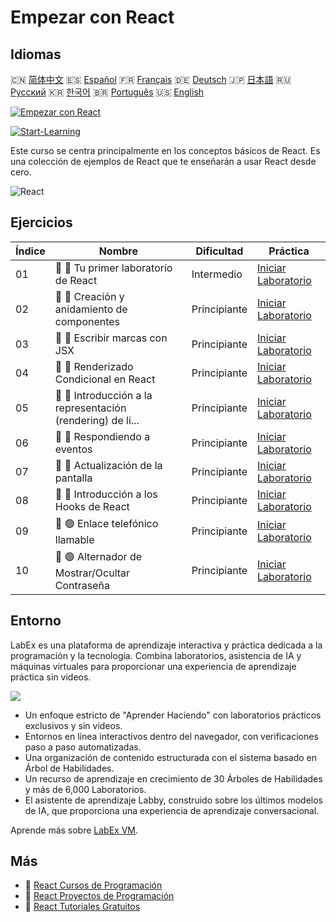 # Empezar con React

## Idiomas

🇨🇳 [简体中文](README_zh.md) 🇪🇸 [Español](README_es.md) 🇫🇷 [Français](README_fr.md) 🇩🇪 [Deutsch](README_de.md) 🇯🇵 [日本語](README_ja.md) 🇷🇺 [Русский](README_ru.md) 🇰🇷 [한국어](README_ko.md) 🇧🇷 [Português](README_pt.md) 🇺🇸 [English](README.md) 

[![Empezar con React](https://cover-creator.labex.io/quick-start-with-react.png?lang=es)](https://labex.io/es/courses/quick-start-with-react)

[![Start-Learning](https://img.shields.io/badge/Start-Learning-whitesmoke?style=for-the-badge)](https://labex.io/es/courses/quick-start-with-react)

Este curso se centra principalmente en los conceptos básicos de React. Es una colección de ejemplos de React que te enseñarán a usar React desde cero.

![React](https://img.shields.io/badge/React-whitesmoke?style=for-the-badge&logo=react)


## Ejercicios

|   Índice | Nombre                                                      | Dificultad   | Práctica                                                                                                                        |
|----------|-------------------------------------------------------------|--------------|---------------------------------------------------------------------------------------------------------------------------------|
|       01 | 📖 🔵 Tu primer laboratorio de React                        | Intermedio   | <a target='_blank' href='https://labex.io/es/tutorials/react-your-first-react-lab-92968'>Iniciar Laboratorio</a>                |
|       02 | 📖 🔵 Creación y anidamiento de componentes                 | Principiante | <a target='_blank' href='https://labex.io/es/tutorials/react-creating-and-nesting-components-100371'>Iniciar Laboratorio</a>    |
|       03 | 📖 🔵 Escribir marcas con JSX                               | Principiante | <a target='_blank' href='https://labex.io/es/tutorials/react-writing-markup-with-jsx-100376'>Iniciar Laboratorio</a>            |
|       04 | 📖 🔵 Renderizado Condicional en React                      | Principiante | <a target='_blank' href='https://labex.io/es/tutorials/react-conditional-rendering-in-react-100370'>Iniciar Laboratorio</a>     |
|       05 | 📖 🔵 Introducción a la representación (rendering) de li... | Principiante | <a target='_blank' href='https://labex.io/es/tutorials/react-rendering-react-lists-introduction-100372'>Iniciar Laboratorio</a> |
|       06 | 📖 🔵 Respondiendo a eventos                                | Principiante | <a target='_blank' href='https://labex.io/es/tutorials/react-responding-to-events-100373'>Iniciar Laboratorio</a>               |
|       07 | 📖 🔵 Actualización de la pantalla                          | Principiante | <a target='_blank' href='https://labex.io/es/tutorials/react-updating-the-screen-100374'>Iniciar Laboratorio</a>                |
|       08 | 📖 🔵 Introducción a los Hooks de React                     | Principiante | <a target='_blank' href='https://labex.io/es/tutorials/react-react-hooks-introduction-100375'>Iniciar Laboratorio</a>           |
|       09 | 📖 🟢 Enlace telefónico llamable                            | Principiante | <a target='_blank' href='https://labex.io/es/tutorials/react-callable-telephone-link-38342'>Iniciar Laboratorio</a>             |
|       10 | 📖 🟢 Alternador de Mostrar/Ocultar Contraseña              | Principiante | <a target='_blank' href='https://labex.io/es/tutorials/react-show-hide-password-toggle-38358'>Iniciar Laboratorio</a>           |

## Entorno

LabEx es una plataforma de aprendizaje interactiva y práctica dedicada a la programación y la tecnología. Combina laboratorios, asistencia de IA y máquinas virtuales para proporcionar una experiencia de aprendizaje práctica sin videos.

![](https://tutorial-screenshot.getvm.io/images/vm-1725247253.png)

- Un enfoque estricto de "Aprender Haciendo" con laboratorios prácticos exclusivos y sin videos.
- Entornos en línea interactivos dentro del navegador, con verificaciones paso a paso automatizadas.
- Una organización de contenido estructurada con el sistema basado en Árbol de Habilidades.
- Un recurso de aprendizaje en crecimiento de 30 Árboles de Habilidades y más de 6,000 Laboratorios.
- El asistente de aprendizaje Labby, construido sobre los últimos modelos de IA, que proporciona una experiencia de aprendizaje conversacional.

Aprende más sobre [LabEx VM](https://support.labex.io/using-labex/virtual-machine).

## Más

- 🔗 [React Cursos de Programación](https://github.com/labex-labs/awesome-programming-courses)
- 🔗 [React Proyectos de Programación](https://github.com/labex-labs/awesome-programming-projects)
- 🔗 [React Tutoriales Gratuitos](https://github.com/labex-labs/react-free-tutorials)

